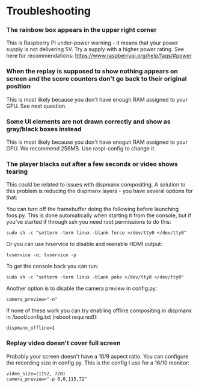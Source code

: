 # Troubleshooting

### The rainbow box appears in the upper right corner

This is Raspberry PI under-power warning - it means that your power supply is not delivering 5V. Try a supply with a higher power rating. See here for recommendations:
https://www.raspberrypi.org/help/faqs/#power

### When the replay is supposed to show nothing appears on screen and the score counters don't go back to their original position

This is most likely because you don't have enough RAM assigned to your GPU. See next question.

### Some UI elements are not drawn correctly and show as gray/black boxes instead

This is most likely because you don't have enoguh RAM assigned to your GPU. We recommend 256MB. Use raspi-config to change it.

### The player blacks out after a few seconds or video shows tearing

This could be related to issues with dispmanx compositing.
A solution to this problem is reducing the dispmanx layers - you have several options for that:

You can turn off the framebuffer doing the following before launching foos.py. This is done automatically when starting it from the console, but if you've started if through ssh you need root permissions to do this:
```
sudo sh -c "setterm -term linux -blank force >/dev/tty0 </dev/tty0"
```
Or you can use tvservice to disable and reenable HDMI output:

```
tvservice -o; tvservice -p
```

To get the console back you can run:
```
sudo sh -c "setterm -term linux -blank poke >/dev/tty0 </dev/tty0"
```

Another option is to disable the camera preview in config.py:
```
camera_preview="-n"
```

If none of these work you can try enabling offline compositing in dispmanx in /boot/config.txt (reboot required!):
```
dispmanx_offline=1
```

### Replay video doesn't cover full screen

Probably your screen doesn't have a 16/9 aspect ratio.
You can configure the recording size in config.py. This is the config I use for a 16/10 monitor:

```
video_size=(1152, 720)
camera_preview="-p 0,0,115,72"
```
